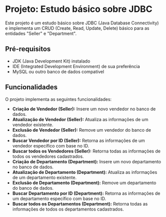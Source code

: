 # Projeto: Estudo básico sobre JDBC

Este projeto é um estudo básico sobre JDBC (Java Database Connectivity) e implementa um CRUD (Create, Read, Update, Delete) básico para as entidades "Seller" e "Department".

## Pré-requisitos

- JDK (Java Development Kit) instalado
- IDE (Integrated Development Environment) de sua preferência
- MySQL ou outro banco de dados compatível

## Funcionalidades

O projeto implementa as seguintes funcionalidades:

- **Criação de Vendedor (Seller):** Insere um novo vendedor no banco de dados.
- **Atualização de Vendedor (Seller):** Atualiza as informações de um vendedor existente.
- **Exclusão de Vendedor (Seller):** Remove um vendedor do banco de dados.
- **Buscar Vendedor por ID (Seller):** Retorna as informações de um vendedor específico com base no ID.
- **Buscar todos os Vendedores (Seller):** Retorna todas as informações de todos os vendedores cadastrados.
- **Criação de Departamento (Department):** Insere um novo departamento no banco de dados.
- **Atualização de Departamento (Department):** Atualiza as informações de um departamento existente.
- **Exclusão de Departamento (Department):** Remove um departamento do banco de dados.
- **Buscar Departamento por ID (Department):** Retorna as informações de um departamento específico com base no ID.
- **Buscar todos os Departamentos (Department):** Retorna todas as informações de todos os departamentos cadastrados.
